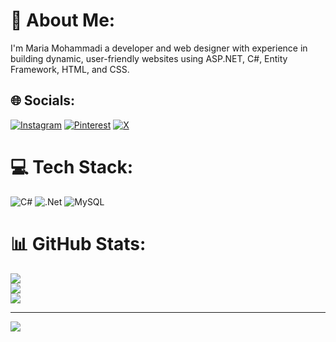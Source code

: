 # 💫 About Me:
I'm Maria Mohammadi  a developer and web designer with experience in building dynamic, user-friendly websites using ASP.NET, C#, Entity Framework, HTML, and CSS.


## 🌐 Socials:
[![Instagram](https://img.shields.io/badge/Instagram-%23E4405F.svg?logo=Instagram&logoColor=white)](https://instagram.com/_mariamhmdi) [![Pinterest](https://img.shields.io/badge/Pinterest-%23E60023.svg?logo=Pinterest&logoColor=white)](https://pinterest.com/mariamhmdi85) [![X](https://img.shields.io/badge/X-black.svg?logo=X&logoColor=white)](https://x.com/themaaria) 

# 💻 Tech Stack:
![C#](https://img.shields.io/badge/c%23-%23239120.svg?style=for-the-badge&logo=csharp&logoColor=white) ![.Net](https://img.shields.io/badge/.NET-5C2D91?style=for-the-badge&logo=.net&logoColor=white) ![MySQL](https://img.shields.io/badge/mysql-4479A1.svg?style=for-the-badge&logo=mysql&logoColor=white)
# 📊 GitHub Stats:
![](https://github-readme-stats.vercel.app/api?username=Mariamhmdi&theme=dark&hide_border=false&include_all_commits=false&count_private=false)<br/>
![](https://nirzak-streak-stats.vercel.app/?user=Mariamhmdi&theme=dark&hide_border=false)<br/>
![](https://github-readme-stats.vercel.app/api/top-langs/?username=Mariamhmdi&theme=dark&hide_border=false&include_all_commits=false&count_private=false&layout=compact)

---
[![](https://visitcount.itsvg.in/api?id=Mariamhmdi&icon=0&color=0)](https://visitcount.itsvg.in)

<!-- Proudly created with GPRM ( https://gprm.itsvg.in ) -->
